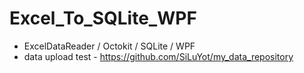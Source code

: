# Excel_To_SQLite_WPF
 
* ExcelDataReader / Octokit / SQLite / WPF
* data upload test - https://github.com/SiLuYot/my_data_repository
